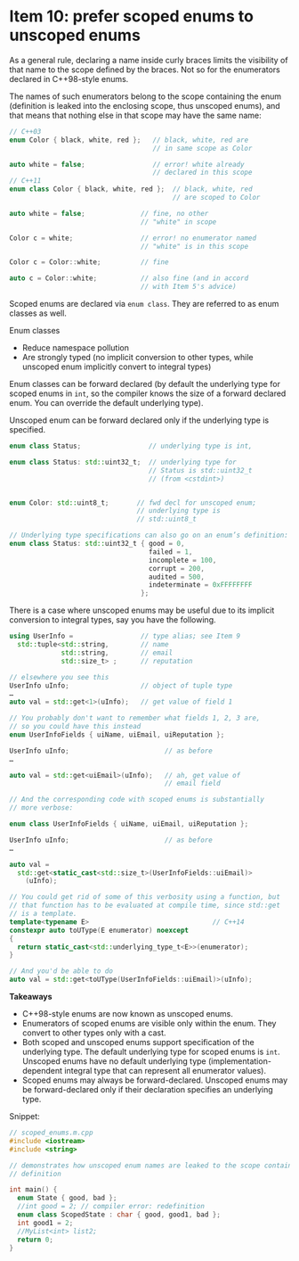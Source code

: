 # Item 10: prefer scoped enums to unscoped enums

As a general rule, declaring a name inside curly braces limits the visibility of that name to the scope defined by the braces.
Not so for the enumerators declared in C++98-style enums.

The names of such enumerators belong to the scope containing the enum (definition is leaked into the enclosing scope, thus unscoped enums), and that means that nothing else in that scope may have the same name:

```cpp
// C++03
enum Color { black, white, red };   // black, white, red are
                                    // in same scope as Color

auto white = false;                 // error! white already
                                    // declared in this scope
// C++11
enum class Color { black, white, red };  // black, white, red
                                         // are scoped to Color

auto white = false;              // fine, no other
                                 // "white" in scope

Color c = white;                 // error! no enumerator named
                                 // "white" is in this scope

Color c = Color::white;          // fine

auto c = Color::white;           // also fine (and in accord
                                 // with Item 5's advice)
```

Scoped enums are declared via `enum class`.
They are referred to as enum classes as well.

Enum classes
* Reduce namespace pollution
* Are strongly typed (no implicit conversion to other types, while unscoped enum implicitly convert to integral types)

Enum classes can be forward declared (by default the underlying type for scoped enums in `int`, so the compiler knows the size of a forward declared enum.
You can override the default underlying type).

Unscoped enum can be forward declared only if the underlying type is specified.

```cpp
enum class Status;                 // underlying type is int,

enum class Status: std::uint32_t;  // underlying type for
                                   // Status is std::uint32_t
                                   // (from <cstdint>)


enum Color: std::uint8_t;       // fwd decl for unscoped enum;
                                // underlying type is
                                // std::uint8_t

// Underlying type specifications can also go on an enum’s definition:
enum class Status: std::uint32_t { good = 0,
                                   failed = 1,
                                   incomplete = 100,
                                   corrupt = 200,
                                   audited = 500,
                                   indeterminate = 0xFFFFFFFF
                                 };
```

There is a case where unscoped enums may be useful due to its implicit conversion to integral types, say you have the following.

```cpp
using UserInfo =                 // type alias; see Item 9
  std::tuple<std::string,        // name
             std::string,        // email
             std::size_t> ;      // reputation

// elsewhere you see this
UserInfo uInfo;                  // object of tuple type
…
auto val = std::get<1>(uInfo);   // get value of field 1

// You probably don't want to remember what fields 1, 2, 3 are,
// so you could have this instead
enum UserInfoFields { uiName, uiEmail, uiReputation };

UserInfo uInfo;                        // as before
…

auto val = std::get<uiEmail>(uInfo);   // ah, get value of
                                       // email field

// And the corresponding code with scoped enums is substantially
// more verbose:

enum class UserInfoFields { uiName, uiEmail, uiReputation };

UserInfo uInfo;                        // as before
…

auto val =
  std::get<static_cast<std::size_t>(UserInfoFields::uiEmail)>
    (uInfo);

// You could get rid of some of this verbosity using a function, but
// that function has to be evaluated at compile time, since std::get
// is a template.
template<typename E>                               // C++14
constexpr auto toUType(E enumerator) noexcept
{
  return static_cast<std::underlying_type_t<E>>(enumerator);
}

// And you'd be able to do
auto val = std::get<toUType(UserInfoFields::uiEmail)>(uInfo);
```

**Takeaways**
* C++98-style enums are now known as unscoped enums.
* Enumerators of scoped enums are visible only within the enum. They convert to other types only with a cast.
* Both scoped and unscoped enums support specification of the underlying type. The default underlying type for scoped enums is `int`. Unscoped enums have no default underlying type (implementation-dependent integral type that can represent all enumerator values).
* Scoped enums may always be forward-declared. Unscoped enums may be forward-declared only if their declaration specifies an underlying type.


Snippet:
```cpp
// scoped_enums.m.cpp
#include <iostream>
#include <string>

// demonstrates how unscoped enum names are leaked to the scope containing its
// definition

int main() {
  enum State { good, bad };
  //int good = 2; // compiler error: redefinition
  enum class ScopedState : char { good, good1, bad };
  int good1 = 2;
  //MyList<int> list2;
  return 0;
}

```
